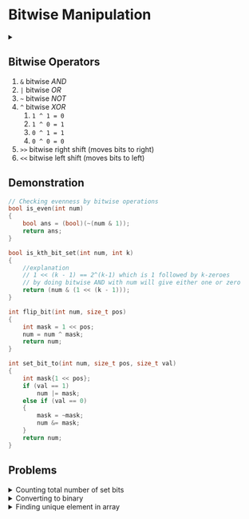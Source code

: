 # Bitwise Manipulation

<details>
<summary> </summary> 
</details>

## Bitwise Operators

1. `&` bitwise _AND_
2. `|` bitwise _OR_
3. `~` bitwise _NOT_
4. `^` bitwise _XOR_
   1. `1 ^ 1 = 0`
   2. `1 ^ 0 = 1`
   3. `0 ^ 1 = 1`
   4. `0 ^ 0 = 0`
5. `>>` bitwise right shift (moves bits to right)
6. `<<` bitwise left shift (moves bits to left)

## Demonstration

```c++
// Checking evenness by bitwise operations
bool is_even(int num)
{
	bool ans = (bool)(~(num & 1));
	return ans;
}

bool is_kth_bit_set(int num, int k)
{
	//explanation
	// 1 << (k - 1) == 2^(k-1) which is 1 followed by k-zeroes
	// by doing bitwise AND with num will give either one or zero
	return (num & (1 << (k - 1)));
}

int flip_bit(int num, size_t pos)
{
	int mask = 1 << pos;
	num = num ^ mask;
	return num;
}

int set_bit_to(int num, size_t pos, size_t val)
{
	int mask{1 << pos};
	if (val == 1)
		num |= mask;
	else if (val == 0)
	{
		mask = ~mask;
		num &= mask;
	}
	return num;
}
```

## Problems

<details>
<summary> Counting total number of set bits </summary>

```c++
int num_of_set_bits(int num)
{
	//naive approach
	int count{0};
	//    while(num > 0)
	//    {
	// O(log_2(N)) time complexity O(1) auxiliary space
	//        if((num & 1) > 0)
	//            count++;
	//        num = num >> 1;
	//    }
	// another approach
	while (num > 0)
	{
		count++;
		//Explanation
		//binary representation of a power of 2 contains only single one
		// eg -> 8 == 1000 , 2 == 10, etc
		// the number below it will not ones in the place
		// eg -> 8 - 1 = 7 == 0111 , 1 == 01
		// hence taking bitwise and of n and n-1 will be zero whenever n is a
		// power of 2
		num = num & (num - 1);
	}
	return count;
}
```

</details>

<details>
<summary> Converting to binary </summary>

```c++
bool is_bit_set(int num, int k)
{
	return (num & (1 << k));
}
// Convert positive integers to their binary counterparts
std::string to_binary(size_t num)
{
	std::string result;
	if (num == 0)
		result += "0";
	else
	{
		int digits = log2(num) + 1;
		for (int i = digits - 1; i >= 0; i--)
			result += std::to_string(is_bit_set(num, i));
	}
	return result;
}
```

</details>

<details>
<summary> Finding unique element in array </summary>

```c++
// You are given an array of numbers
// where all except numbers are repeated
// return the number which is not repeated
int unique_element(std::vector<int> &v)
{
	int val = v.at(0);
	for (int i = 1; i < v.size(); i++)
	{
		val ^= v.at(i);
	}
	return val;
}
template<typename Iter>
auto unique_element(Iter begin, Iter end)
{
	auto val = *begin;
	Iter ptr = std::next(begin);
	while(ptr != end)
	{
		val ^= *ptr;
		++ptr;
	}
	return val;
}
// This solution uses the property of XOR
// a ^ a = 0 and a ^ a ^ b = b
```

</details>
